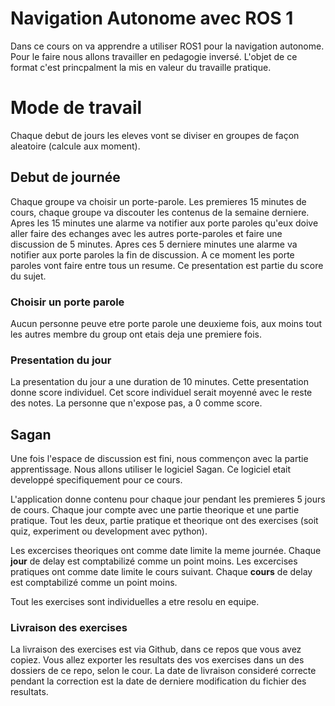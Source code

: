 # Navigation Autonome avec ROS 1
Dans ce cours on va apprendre a utiliser ROS1 pour la navigation autonome. 
Pour le faire nous allons travailler en pedagogie inversé. 
L'objet de ce format c'est princpalment la mis en valeur du travaille pratique. 

# Mode de travail
Chaque debut de jours les eleves vont se diviser en groupes de façon aleatoire (calcule aux moment). 

## Debut de journée 
Chaque groupe va choisir un porte-parole.
Les premieres 15 minutes de cours, chaque groupe va discouter les contenus de la semaine derniere.
Apres les 15 minutes une alarme va notifier aux porte paroles qu'eux doive aller faire des echanges avec les autres porte-paroles et faire une discussion de 5 minutes.
Apres ces 5 derniere minutes une alarme va notifier aux porte paroles la fin de discussion. 
A ce moment les porte paroles vont faire entre tous un resume. 
Ce presentation est partie du score du sujet.

### Choisir un porte parole
Aucun personne peuve etre porte parole une deuxieme fois, aux moins tout les autres membre du group ont etais deja une premiere fois. 

### Presentation du jour
La presentation du jour a une duration de 10 minutes.
Cette presentation donne score individuel. 
Cet score individuel serait moyenné avec le reste des notes. 
La personne que n'expose pas, a 0 comme score.

## Sagan

Une fois l'espace de discussion est fini, nous commençon avec la partie apprentissage. 
Nous allons utiliser le logiciel Sagan. Ce logiciel etait developpé specifiquement pour ce cours.

L'application donne contenu pour chaque jour pendant les premieres 5 jours de cours.
Chaque jour compte avec une partie theorique et une partie pratique.
Tout les deux, partie pratique et theorique ont des exercises (soit quiz, experiment ou development avec python).

Les excercises theoriques ont comme date limite la meme journée. Chaque **jour** de delay est comptabilizé comme un point moins.
Les excercises pratiques ont comme date limite le cours suivant. Chaque **cours** de delay est comptabilizé comme un point moins.

Tout les exercises sont individuelles a etre resolu en equipe. 

### Livraison des exercises

La livraison des exercises est via Github, dans ce repos que vous avez copiez. 
Vous allez exporter les resultats des vos exercises dans un des dossiers de ce repo, selon le cour.
La date de livraison consideré correcte pendant la correction est la date de derniere modification du fichier des resultats. 











